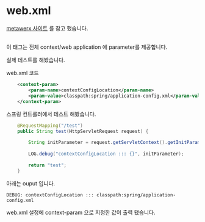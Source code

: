
# web.xml

[metawerx 사이트](http://wiki.metawerx.net) 를 참고 했습니다.  

## <context-param>

이 태그는 전체 context/web application 에 parameter를 제공합니다.  

실제 테스트를 해봤습니다.

web.xml 코드
~~~xml
    <context-param>
        <param-name>contextConfigLocation</param-name>
        <param-value>classpath:spring/application-config.xml</param-value>
    </context-param>
~~~

스프링 컨트롤러에서 테스트 해봤습니다.
~~~java
	@RequestMapping("/test")
	public String test(HttpServletRequest request) {
		
		String initParameter = request.getServletContext().getInitParameter("contextConfigLocation");
		
		LOG.debug("contextConfigLocation ::: {}", initParameter);
		
		return "test";
	}
~~~

아래는 ouput 입니다.
~~~console
DEBUG: contextConfigLocation ::: classpath:spring/application-config.xml
~~~

web.xml 설정에 context-param 으로 지정한 값이 출력 됐습니다.
